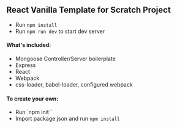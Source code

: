 ## React Vanilla Template for Scratch Project

- Run `npm install`
- Run `npm run dev` to start dev server

#### What's included:
- Mongoose Controller/Server boilerplate
- Express
- React 
- Webpack
- css-loader, babel-loader, configured webpack

#### To create your own:
- Run `npm init``
- Import package.json and run `npm install`
